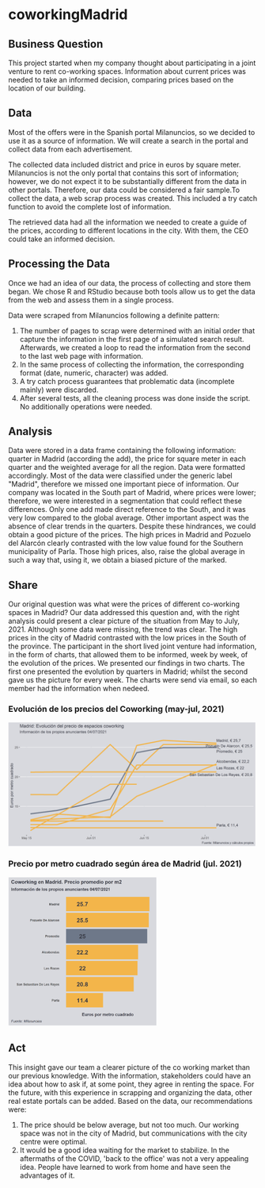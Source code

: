 # coworkingMadrid

## Business Question
This project started when my company thought about participating in a joint venture to rent co-working spaces. Information about current prices was needed to take an informed decision, comparing prices based on the location of our building. 

## Data
Most of the offers were in the Spanish portal Milanuncios, so we decided to use it as a source of information. We will create a search in the portal and collect data from each advertisement.

The collected data included district and price in euros by square meter.
Milanuncios is not the only portal that contains this sort of information; however, we do not expect it to be substantially different from the data in other portals. Therefore, our data could be considered a fair sample.To collect the data, a web scrap process was created. This included a try catch function to avoid the complete lost of information. 

The retrieved data had all the information we needed to create a guide of the prices, according to different locations in the city. With them, the CEO could take an informed decision.

## Processing the Data
Once we had an idea of our data, the process of collecting and store them began. We chose R and RStudio because both tools allow us to get the data from the web and assess them in a single process. 

Data were scraped from Milanuncios following a definite pattern:
1. The number of pages to scrap were determined with an initial order that capture the information in the first page of a simulated search result. Afterwards, we created a loop to read the information from the second to the last web page with information.
2. In the same process of collecting the information, the corresponding format (date, numeric, character) was added.
3. A try catch process guarantees that problematic data (incomplete mainly) were discarded.
4. After several tests, all the cleaning process was done inside the script. No additionally operations were needed.

## Analysis
Data were stored in a data frame containing the following information: quarter in Madrid (according the add), the price for square meter in each quarter and the weighted average for all the region. Data were formatted accordingly.
Most of the data were classified under the generic label "Madrid", therefore we missed one important piece of information. Our company was located in the South part of Madrid, where prices were lower; therefore, we were interested in a segmentation that could reflect these differences. Only one add made direct reference to the South, and it was very low compared to the global average. Other important aspect was the absence of clear trends in the quarters. 
Despite these hindrances, we could obtain a good picture of the prices. The high prices in Madrid and Pozuelo del Alarcón clearly contrasted with the low value found for the Southern municipality of Parla. Those high prices, also, raise the global average in such a way that, using it, we obtain a biased picture of the marked.



## Share
Our original question was what were the prices of different co-working spaces in Madrid? Our data addressed this question and, with the right analysis could present a clear picture of the situation from May to July, 2021. Although some data were missing, the trend was clear. The high prices in the city of Madrid contrasted with the low prices in the South of the province.
The participant in the short lived joint venture had information, in the form of charts, that allowed them to be informed, week by week, of the evolution of the prices. We presented our findings in two charts. The first one presented the evolution by quarters in Madrid; whilst the second gave us the picture for every week. The charts were send via email, so each member had the information when nedeed.


### Evolución de los precios del Coworking (may-jul, 2021)
<img src="lineasCoworking.png" alt="drawing" width="500"/>

### Precio por metro cuadrado según área de Madrid (jul. 2021)
<img src="coworking.png" alt="drawing" width="300"/>


## Act
This insight gave our team a clearer picture of the co working market than our previous knowledge. With the information, stakeholders could have an idea about how to ask if, at some point, they agree in renting the space. 
For the future, with this experience in scrapping and organizing the data, other real estate portals can be added.
Based on the data, our recommendations were:

1. The price should be below average, but not too much. Our working space was not in the city of Madrid, but communications with the city centre were optimal.
2. It would be a good idea waiting for the market to stabilize. In the aftermaths of the COVID, 'back to the office' was not a very appealing idea. People have learned to work from home and have seen the advantages of it.